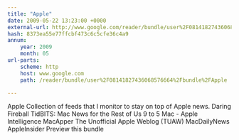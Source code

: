 ```yaml
---
title: "Apple"
date: 2009-05-22 13:23:00 +0000
external-url: http://www.google.com/reader/bundle/user%2F08141827436068576664%2Fbundle%2FApple
hash: 8373ea55e77ffcbf473c6c5cfe36c4a9
annum:
    year: 2009
    month: 05
url-parts:
    scheme: http
    host: www.google.com
    path: /reader/bundle/user%2F08141827436068576664%2Fbundle%2FApple

---
```


Apple
Collection of feeds that I monitor to stay on top of Apple news.
Daring Fireball TidBITS: Mac News for the Rest of Us 9 to 5 Mac - Apple Intelligence MacApper The Unofficial Apple Weblog (TUAW) MacDailyNews AppleInsider
Preview this bundle
